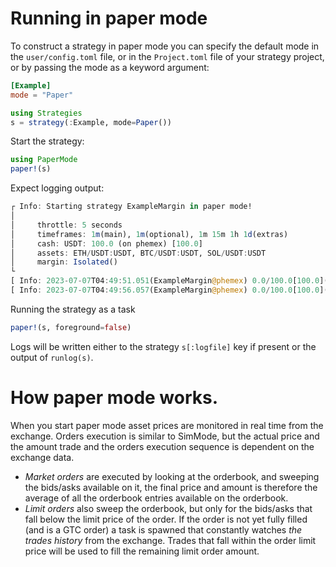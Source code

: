 # Running in paper mode
To construct a strategy in paper mode you can specify the default mode in the `user/config.toml` file, or in the `Project.toml` file of your strategy project, or by passing the mode as a keyword argument:

``` toml
[Example]
mode = "Paper"
```

``` julia
using Strategies
s = strategy(:Example, mode=Paper())
```

Start the strategy:

``` julia
using PaperMode
paper!(s)
```

Expect logging output:

``` julia
┌ Info: Starting strategy ExampleMargin in paper mode!
│ 
│     throttle: 5 seconds
│     timeframes: 1m(main), 1m(optional), 1m 15m 1h 1d(extras)
│     cash: USDT: 100.0 (on phemex) [100.0]
│     assets: ETH/USDT:USDT, BTC/USDT:USDT, SOL/USDT:USDT
│     margin: Isolated()
└     
[ Info: 2023-07-07T04:49:51.051(ExampleMargin@phemex) 0.0/100.0[100.0](USDT), orders: 0/0(+/-) trades: 0/0/0(L/S/Q)
[ Info: 2023-07-07T04:49:56.057(ExampleMargin@phemex) 0.0/100.0[100.0](USDT), orders: 0/0(+/-) trades: 0/0/0(L/S/Q)
```

Running the strategy as a task

``` julia
paper!(s, foreground=false)
```

Logs will be written either to the strategy `s[:logfile]` key if present or the output of `runlog(s)`.

# How paper mode works.
When you start paper mode asset prices are monitored in real time from the exchange. Orders execution is similar to SimMode, but the actual price and the amount trade and the orders execution sequence is dependent on the exchange data. 

- *Market orders* are executed by looking at the orderbook, and sweeping the bids/asks available on it, the final price and amount is therefore the average of all the orderbook entries available on the orderbook.
- *Limit orders* also sweep the orderbook, but only for the bids/asks that fall below the limit price of the order. If the order is not yet fully filled (and is a GTC order) a task is spawned that constantly watches _the trades history_ from the exchange. Trades that fall within the order limit price will be used to fill the remaining limit order amount. 
